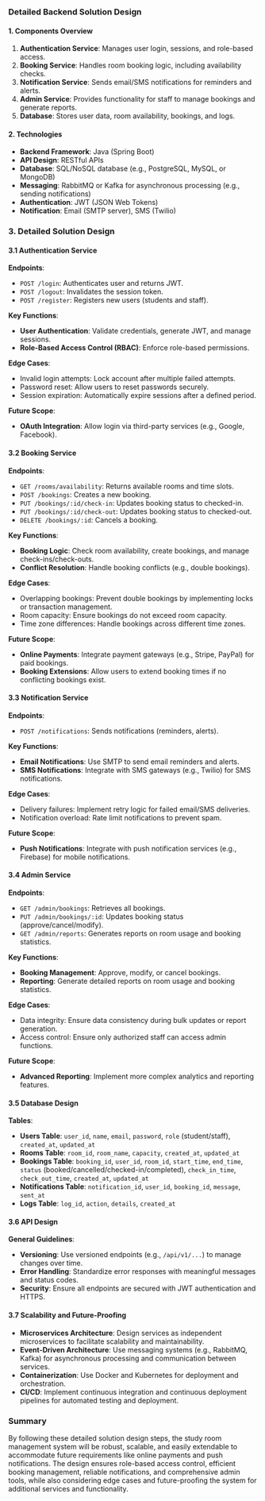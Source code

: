 ### Detailed Backend Solution Design

#### 1. **Components Overview**
1. **Authentication Service**: Manages user login, sessions, and role-based access.
2. **Booking Service**: Handles room booking logic, including availability checks.
3. **Notification Service**: Sends email/SMS notifications for reminders and alerts.
4. **Admin Service**: Provides functionality for staff to manage bookings and generate reports.
5. **Database**: Stores user data, room availability, bookings, and logs.

#### 2. **Technologies**
- **Backend Framework**: Java (Spring Boot)
- **API Design**: RESTful APIs
- **Database**: SQL/NoSQL database (e.g., PostgreSQL, MySQL, or MongoDB)
- **Messaging**: RabbitMQ or Kafka for asynchronous processing (e.g., sending notifications)
- **Authentication**: JWT (JSON Web Tokens)
- **Notification**: Email (SMTP server), SMS (Twilio)

### 3. **Detailed Solution Design**

#### 3.1 Authentication Service
**Endpoints**:
- `POST /login`: Authenticates user and returns JWT.
- `POST /logout`: Invalidates the session token.
- `POST /register`: Registers new users (students and staff).

**Key Functions**:
- **User Authentication**: Validate credentials, generate JWT, and manage sessions.
- **Role-Based Access Control (RBAC)**: Enforce role-based permissions.

**Edge Cases**:
- Invalid login attempts: Lock account after multiple failed attempts.
- Password reset: Allow users to reset passwords securely.
- Session expiration: Automatically expire sessions after a defined period.

**Future Scope**:
- **OAuth Integration**: Allow login via third-party services (e.g., Google, Facebook).

#### 3.2 Booking Service
**Endpoints**:
- `GET /rooms/availability`: Returns available rooms and time slots.
- `POST /bookings`: Creates a new booking.
- `PUT /bookings/:id/check-in`: Updates booking status to checked-in.
- `PUT /bookings/:id/check-out`: Updates booking status to checked-out.
- `DELETE /bookings/:id`: Cancels a booking.

**Key Functions**:
- **Booking Logic**: Check room availability, create bookings, and manage check-ins/check-outs.
- **Conflict Resolution**: Handle booking conflicts (e.g., double bookings).

**Edge Cases**:
- Overlapping bookings: Prevent double bookings by implementing locks or transaction management.
- Room capacity: Ensure bookings do not exceed room capacity.
- Time zone differences: Handle bookings across different time zones.

**Future Scope**:
- **Online Payments**: Integrate payment gateways (e.g., Stripe, PayPal) for paid bookings.
- **Booking Extensions**: Allow users to extend booking times if no conflicting bookings exist.

#### 3.3 Notification Service
**Endpoints**:
- `POST /notifications`: Sends notifications (reminders, alerts).

**Key Functions**:
- **Email Notifications**: Use SMTP to send email reminders and alerts.
- **SMS Notifications**: Integrate with SMS gateways (e.g., Twilio) for SMS notifications.

**Edge Cases**:
- Delivery failures: Implement retry logic for failed email/SMS deliveries.
- Notification overload: Rate limit notifications to prevent spam.

**Future Scope**:
- **Push Notifications**: Integrate with push notification services (e.g., Firebase) for mobile notifications.

#### 3.4 Admin Service
**Endpoints**:
- `GET /admin/bookings`: Retrieves all bookings.
- `PUT /admin/bookings/:id`: Updates booking status (approve/cancel/modify).
- `GET /admin/reports`: Generates reports on room usage and booking statistics.

**Key Functions**:
- **Booking Management**: Approve, modify, or cancel bookings.
- **Reporting**: Generate detailed reports on room usage and booking statistics.

**Edge Cases**:
- Data integrity: Ensure data consistency during bulk updates or report generation.
- Access control: Ensure only authorized staff can access admin functions.

**Future Scope**:
- **Advanced Reporting**: Implement more complex analytics and reporting features.

#### 3.5 Database Design
**Tables**:
- **Users Table**: `user_id`, `name`, `email`, `password`, `role` (student/staff), `created_at`, `updated_at`
- **Rooms Table**: `room_id`, `room_name`, `capacity`, `created_at`, `updated_at`
- **Bookings Table**: `booking_id`, `user_id`, `room_id`, `start_time`, `end_time`, `status` (booked/cancelled/checked-in/completed), `check_in_time`, `check_out_time`, `created_at`, `updated_at`
- **Notifications Table**: `notification_id`, `user_id`, `booking_id`, `message`, `sent_at`
- **Logs Table**: `log_id`, `action`, `details`, `created_at`

#### 3.6 API Design
**General Guidelines**:
- **Versioning**: Use versioned endpoints (e.g., `/api/v1/...`) to manage changes over time.
- **Error Handling**: Standardize error responses with meaningful messages and status codes.
- **Security**: Ensure all endpoints are secured with JWT authentication and HTTPS.

#### 3.7 Scalability and Future-Proofing
- **Microservices Architecture**: Design services as independent microservices to facilitate scalability and maintainability.
- **Event-Driven Architecture**: Use messaging systems (e.g., RabbitMQ, Kafka) for asynchronous processing and communication between services.
- **Containerization**: Use Docker and Kubernetes for deployment and orchestration.
- **CI/CD**: Implement continuous integration and continuous deployment pipelines for automated testing and deployment.

### Summary
By following these detailed solution design steps, the study room management system will be robust, scalable, and easily extendable to accommodate future requirements like online payments and push notifications. The design ensures role-based access control, efficient booking management, reliable notifications, and comprehensive admin tools, while also considering edge cases and future-proofing the system for additional services and functionality.
